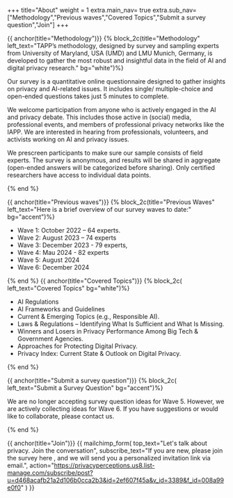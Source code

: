 +++
title="About"
weight = 1
extra.main_nav= true
extra.sub_nav=["Methodology","Previous waves","Covered Topics","Submit a survey question","Join"]
+++

{{ anchor(title="Methodology")}}
{% block_2c(title="Methodology" left_text="TAPP’s methodology, designed by survey and sampling experts from University of Maryland, USA (UMD) and LMU Munich, Germany, is developed to gather the most robust and insightful data in the field of AI and digital privacy research." bg="white")%}

Our survey is a quantitative online questionnaire designed to gather insights on privacy and AI-related issues. It includes single/ multiple-choice and open-ended questions takes just 5 minutes to complete. 

We welcome participation from anyone who is actively engaged in the AI and privacy debate. This includes those active in (social) media, professional events, and members of professional privacy networks like the IAPP. We are interested in hearing from professionals, volunteers, and activists working on AI and privacy issues. 

We prescreen participants to make sure our sample consists of field experts. The survey is anonymous, and results will be shared in aggregate (open-ended answers will be categorized before sharing). Only certified researchers have access to individual data points.

{% end %}


{{ anchor(title="Previous waves")}}
{% block_2c(title="Previous Waves" left_text="Here is a brief overview of our survey waves to date:" bg="accent")%}

- Wave 1: October 2022 – 64 experts.
- Wave 2: August 2023 – 74 experts
- Wave 3: December 2023 - 79 experts,
- Wave 4: Mau 2024 - 82 experts
- Wave 5: August 2024
- Wave 6: December 2024

{% end %}
{{ anchor(title="Covered Topics")}}
{% block_2c( left_text="Covered Topics" bg="white")%}

- AI Regulations
- AI Frameworks and Guidelines
- Current & Emerging Topics (e.g., Responsible AI).
- Laws & Regulations – Identifying What Is Sufficient and What Is Missing.
- Winners and Losers in Privacy Performance Among Big Tech & Government Agencies.
- Approaches for Protecting Digital Privacy.
- Privacy Index: Current State & Outlook on Digital Privacy.

{% end %}

{{ anchor(title="Submit a survey question")}}
{% block_2c( left_text="Submit a Survey Question" bg="accent")%}

We are no longer accepting survey question ideas for Wave 5. However, we are actively collecting ideas for Wave 6. If you have suggestions or would like to collaborate, please contact us. 

{% end %}


{{ anchor(title="Join")}}
{{ 
mailchimp_form(
top_text="Let's talk about privacy. Join the conversation",
subscribe_text="If you are new, please join the survey here , and we will send you a personalized invitation link via email.",
action="https://privacyperceptions.us8.list-manage.com/subscribe/post?u=d468acafb21a2d106b0cca2b3&id=2ef607f45a&v_id=3389&f_id=008a99e0f0"
)
}}
